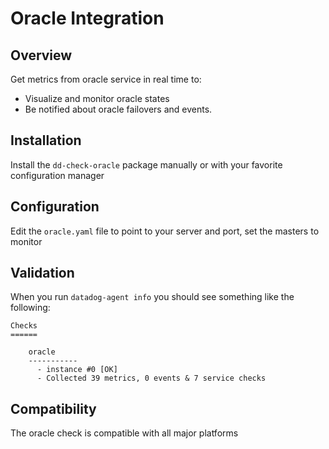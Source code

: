 # Oracle Integration

## Overview

Get metrics from oracle service in real time to:

* Visualize and monitor oracle states
* Be notified about oracle failovers and events.

## Installation

Install the `dd-check-oracle` package manually or with your favorite configuration manager

## Configuration

Edit the `oracle.yaml` file to point to your server and port, set the masters to monitor

## Validation

When you run `datadog-agent info` you should see something like the following:

    Checks
    ======

        oracle
        -----------
          - instance #0 [OK]
          - Collected 39 metrics, 0 events & 7 service checks

## Compatibility

The oracle check is compatible with all major platforms
